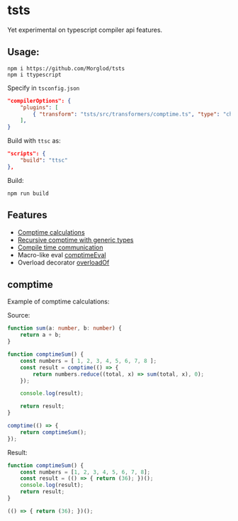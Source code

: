 # tsts

Yet experimental on typescript compiler api features.

## Usage:

```
npm i https://github.com/Morglod/tsts
npm i ttypescript
```

Specify in `tsconfig.json`
```json
"compilerOptions": {
    "plugins": [
        { "transform": "tsts/src/transformers/comptime.ts", "type": "checker" }
    ],
}
```

Build with `ttsc` as:
```json
"scripts": {
    "build": "ttsc"
},
```

Build:

```
npm run build
```

## Features

* [Comptime calculations](./docs/comptime.md)
* [Recursive comptime with generic types](./docs/recursive_comptime.md)
* [Compile time communication](./docs/comptime_communication.md)
* Macro-like eval [comptimeEval](./docs/comptimeEval.md)
* Overload decorator [overloadOf](./docs/overloadOf.md)

## comptime

Example of comptime calculations:

Source:
```ts
function sum(a: number, b: number) {
    return a + b;
}

function comptimeSum() {
    const numbers = [ 1, 2, 3, 4, 5, 6, 7, 8 ];
    const result = comptime(() => {
        return numbers.reduce((total, x) => sum(total, x), 0);
    });

    console.log(result);

    return result;
}

comptime(() => {
    return comptimeSum();
});
```

Result:
```js
function comptimeSum() {
    const numbers = [1, 2, 3, 4, 5, 6, 7, 8];
    const result = (() => { return (36); })();
    console.log(result);
    return result;
}

(() => { return (36); })();
```
